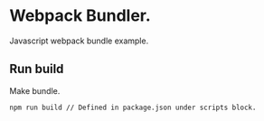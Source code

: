 # Webpack Bundler.
Javascript webpack bundle example.

## Run build
Make bundle.
```
npm run build // Defined in package.json under scripts block.
```